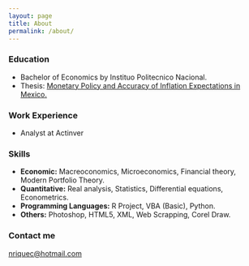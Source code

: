 ```yaml
---
layout: page
title: About
permalink: /about/
---
```

### Education
* Bachelor of Economics by Instituo Politecnico Nacional. 
 * Thesis: [Monetary Policy and Accuracy of Inflation Expectations in Mexico.](https://www.dropbox.com/s/ghges5sbkv5jcwv/Tesis.pdf?dl=0)

### Work Experience
* Analyst at Actinver

### Skills
* **Economic:** Macreoconomics, Microeconomics, Financial theory, Modern Portfolio Theory. 
* **Quantitative:** Real analysis, Statistics, Differential equations, Econometrics.
* **Programming Languages:** R Project, VBA (Basic), Python.
* **Others:** Photoshop, HTML5, XML, Web Scrapping, Corel Draw.

### Contact me
[nriquec@hotmail.com](nriquec@hotmail.com)
